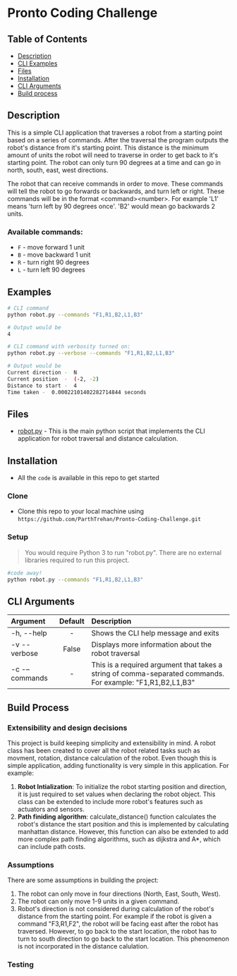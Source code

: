 # Pronto Coding Challenge

## Table of Contents

- [Description](#Description)
- [CLI Examples](#examples)
- [Files](#files)
- [Installation](#installation)
- [CLI Arguments](#cli_arguments)
- [Build process](#build)

## Description

This is a simple CLI application that traverses a robot from a starting point based on a series of commands. After the traversal the program outputs the robot's distance from it's starting point. This distance is the minimum amount of units the robot will need to traverse in order to get back to it's starting point. The robot can only turn 90 degrees at a time and can go in north, south, east, west directions.

The robot that can receive commands in order to move.  These commands will tell the robot to go forwards or backwards, and turn left or right.  These commands will be  in the format \<command>\<number>.  For example 'L1' means 'turn left by 90 degrees once'.  'B2' would mean go backwards 2 units.

### Available commands:
* `F` - move forward 1 unit
* `B` - move backward 1 unit
* `R` - turn right 90 degrees
* `L` - turn left 90 degrees

## Examples

```bash
# CLI command
python robot.py --commands "F1,R1,B2,L1,B3"

# Output would be
4
```
```bash
# CLI command with verbosity turned on:
python robot.py --verbose --commands "F1,R1,B2,L1,B3"

# Output would be
Current direction -  N
Current position  -  (-2, -2)
Distance to start -  4
Time taken -  0.00022101402282714844 seconds
```

## Files
- [robot.py](https://github.com/ParthTrehan/Pronto-Coding-Challenge/blob/master/robot.py "robot.py") - This is the main python script that implements the CLI application for robot traversal and distance calculation.

## Installation

- All the `code` is available in this repo to get started

### Clone

- Clone this repo to your local machine using `https://github.com/ParthTrehan/Pronto-Coding-Challenge.git`

### Setup

> You would require Python 3 to run "robot.py". There are no external libraries required to run this project. 
```bash
#code away!
python robot.py --commands "F1,R1,B2,L1,B3"
```

## <a id="cli_arguments"></a>CLI Arguments

| Argument                  | Default       | Description   |	
| :------------------------ |:-------------:| :-------------|
| -h, --help       	        |	-           | Shows the CLI help message and exits
| -v  --verbose             | False         | Displays more information about the robot traversal
| -c -–commands 	        | -	            | This is a required argument that 					takes a string of comma-separated commands. For example: "F1,R1,B2,L1,B3"

## <a id="build"></a>Build Process

### Extensibility and design decisions
This project is build keeping simplicity and extensibility in mind. A robot class has been created to cover all the robot related tasks such as movment, rotation, distance calculation of the robot. Even though this is simple application, adding functionality is very simple in this application. For example:

 1. **Robot Intialization**: To initialize the robot starting position and direction, it is just required to set values when declaring the robot object. This class can be extended to include more robot's features such as actuators and sensors.
 2. **Path finiding algorithm**: calculate_distance() function calculates the robot's distance the start position and this is implemented by calculating manhattan distance. However, this function can also be extended to add more complex path finding algorithms, such as dijkstra and A*, which can include path costs.

### Assumptions
There are some assumptions in building the project:

 1. The robot can only move in four directions (North, East, South, West).
 2. The robot can only move 1-9 units in a given command. 
 3. Robot's direction is not considered during calculation of the robot's distance from the starting point. For example if the robot is given a command "F3,R1,F2", the robot will be facing east after the robot has traversed. However, to go back to the start location, the robot has to turn to south direction to go back to the start location. This phenomenon is not incorporated in the distance calulation.

### Testing